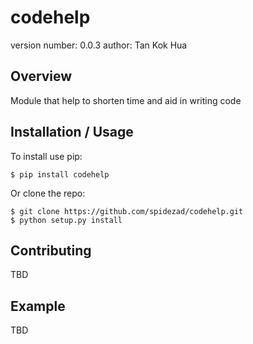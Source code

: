 codehelp
===============================

version number: 0.0.3
author: Tan Kok Hua

Overview
--------

Module that help to shorten time and aid in writing code

Installation / Usage
--------------------

To install use pip:

    $ pip install codehelp


Or clone the repo:

    $ git clone https://github.com/spidezad/codehelp.git
    $ python setup.py install
    
Contributing
------------

TBD

Example
-------

TBD